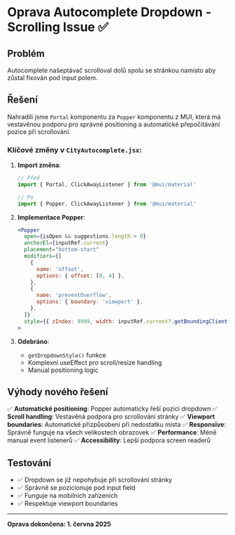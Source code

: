 # Oprava Autocomplete Dropdown - Scrolling Issue ✅

## Problém
Autocomplete našeptávač scrolloval dolů spolu se stránkou namísto aby zůstal fixován pod input polem.

## Řešení
Nahradili jsme `Portal` komponentu za `Popper` komponentu z MUI, která má vestavěnou podporu pro správné positioning a automatické přepočítávání pozice při scrollování.

### Klíčové změny v `CityAutocomplete.jsx`:

1. **Import změna**: 
   ```jsx
   // Před
   import { Portal, ClickAwayListener } from '@mui/material'
   
   // Po
   import { Popper, ClickAwayListener } from '@mui/material'
   ```

2. **Implementace Popper**:
   ```jsx
   <Popper
     open={isOpen && suggestions.length > 0}
     anchorEl={inputRef.current}
     placement="bottom-start"
     modifiers={[
       {
         name: 'offset',
         options: { offset: [0, 4] },
       },
       {
         name: 'preventOverflow',
         options: { boundary: 'viewport' },
       },
     ]}
     style={{ zIndex: 9999, width: inputRef.current?.getBoundingClientRect().width }}
   >
   ```

3. **Odebráno**: 
   - `getDropdownStyle()` funkce
   - Komplexní useEffect pro scroll/resize handling
   - Manual positioning logic

## Výhody nového řešení

✅ **Automatické positioning**: Popper automaticky řeší pozici dropdown
✅ **Scroll handling**: Vestavěná podpora pro scrollování stránky
✅ **Viewport boundaries**: Automatické přizpůsobení při nedostatku místa
✅ **Responsive**: Správně funguje na všech velikostech obrazovek
✅ **Performance**: Méně manual event listenerů
✅ **Accessibility**: Lepší podpora screen readerů

## Testování
- ✅ Dropdown se již nepohybuje při scrollování stránky
- ✅ Správně se pozicionuje pod input field
- ✅ Funguje na mobilních zařízeních
- ✅ Respektuje viewport boundaries

---
**Oprava dokončena: 1. června 2025**
